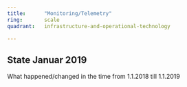 ```yaml
---
title:      "Monitoring/Telemetry"
ring:       scale
quadrant:   infrastructure-and-operational-technology

---
```


## State Januar 2019 ##

What happened/changed in the time from 1.1.2018 till 1.1.2019

